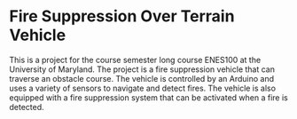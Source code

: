 # Fire Suppression Over Terrain Vehicle

This is a project for the course semester long course ENES100 at the University of Maryland. The project is a fire suppression vehicle that can traverse an obstacle course. The vehicle is controlled by an Arduino and uses a variety of sensors to navigate and detect fires. The vehicle is also equipped with a fire suppression system that can be activated when a fire is detected.
